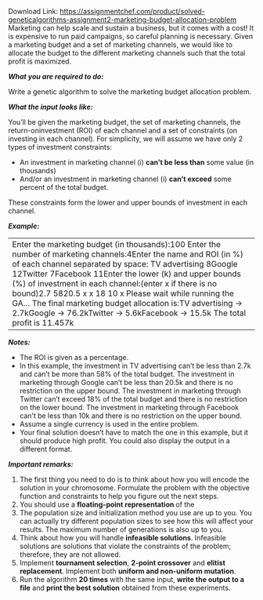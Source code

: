 Download Link: https://assignmentchef.com/product/solved-geneticalgorithms-assignment2-marketing-budget-allocation-problem
<br>
Marketing can help scale and sustain a business, but it comes with a cost! It is expensive to run paid campaigns, so careful planning is necessary. Given a marketing budget and a set of marketing channels, we would like to allocate the budget to the different marketing channels such that the total profit is maximized.

<strong><em>What you are required to do:</em></strong>

Write a genetic algorithm to solve the marketing budget allocation problem.

<strong><em>What the input looks like: </em></strong>

You’ll be given the marketing budget, the set of marketing channels, the return-oninvestment (ROI) of each channel and a set of constraints (on investing in each channel). For simplicity, we will assume we have only 2 types of investment constraints:

<ul>

 <li>An investment in marketing channel (i) <strong>can’t be less than</strong> some value (in thousands)</li>

 <li>And/or an investment in marketing channel (i) <strong>can’t exceed</strong> some percent of the total budget.</li>

</ul>

These constraints form the lower and upper bounds of investment in each channel.

<strong><em>Example: </em></strong>

<table width="622">

 <tbody>

  <tr>

   <td width="622">Enter the marketing budget (in thousands):100 Enter the number of marketing channels:4Enter the name and ROI (in %) of each channel separated by space: TV advertising 8Google 12Twitter 7Facebook 11Enter the lower (k) and upper bounds (%) of investment in each channel:(enter x if there is no bound)2.7 5820.5 x x 18 10 x Please wait while running the GA… The final marketing budget allocation is:TV advertising -&gt; 2.7kGoogle -&gt; 76.2kTwitter -&gt; 5.6kFacebook -&gt; 15.5k The total profit is 11.457k</td>

  </tr>

 </tbody>

</table>

<strong><em>Notes:</em></strong><em>  </em>

<ul>

 <li>The ROI is given as a percentage.</li>

 <li>In this example, the investment in TV advertising can’t be less than 2.7k and can’t be more than 58% of the total budget. The investment in marketing through Google can’t be less than 20.5k and there is no restriction on the upper bound. The investment in marketing through Twitter can’t exceed 18% of the total budget and there is no restriction on the lower bound. The investment in marketing through Facebook can’t be less than 10k and there is no restriction on the upper bound.</li>

 <li>Assume a single currency is used in the entire problem.</li>

 <li>Your final solution doesn’t have to match the one in this example, but it should produce high profit. You could also display the output in a different format.</li>

</ul>










<strong><em>Important remarks: </em></strong>

<ol>

 <li>The first thing you need to do is to think about how you will encode the solution in your chromosome. Formulate the problem with the objective function and constraints to help you figure out the next steps.</li>

 <li>You should use a <strong>floating-point representation </strong>of the</li>

 <li>The population size and initialization method you use are up to you. You can actually try different population sizes to see how this will affect your results. The maximum number of generations is also up to you.</li>

 <li>Think about how you will handle <strong>infeasible solutions</strong>. Infeasible solutions are solutions that violate the constraints of the problem; therefore, they are not allowed.</li>

 <li>Implement <strong>tournament selection</strong>, <strong>2-point crossover</strong> and <strong>elitist replacement</strong>. Implement both <strong>uniform and non-uniform mutation</strong>.</li>

 <li>Run the algorithm <strong>20 times</strong> with the same input, <strong>write the output to a file</strong> and <strong>print the best solution</strong> obtained from these experiments.</li>

</ol>